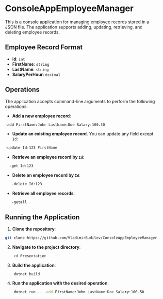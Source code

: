 # ConsoleAppEmployeeManager

This is a console application for managing employee records stored in a JSON file. The application supports adding, updating, retrieving, and deleting employee records.

## Employee Record Format

- **Id**: `int`
- **FirstName**: `string`
- **LastName**: `string`
- **SalaryPerHour**: `decimal`

## Operations

The application accepts command-line arguments to perform the following operations:

- **Add a new employee record**:  
```sh
-add FirstName:John LastName:Doe Salary:100.50
```

- **Update an existing employee record**. You can update any field except `Id`:
```sh
-update Id:123 FirstName
```


- **Retrieve an employee record by `Id`**:  
```sh
  -get Id:123
  ```

- **Delete an employee record by `Id`**:
 ```sh
    -delete Id:123
```
- **Retrieve all employee records**:
```sh
   -getall
```
## Running the Application

1. **Clone the repository**:
 ```sh
 git clone https://github.com/VladimirBudilov/ConsoleAppEmployeeManager.git
 ```

2. **Navigate to the project directory**:
```sh
    cd Presentation
```
3. **Build the application**:
```sh
    dotnet build
```

4. **Run the application with the desired operation**:
```sh
    dotnet run -- -add FirstName:John LastName:Doe Salary:100.50
```
